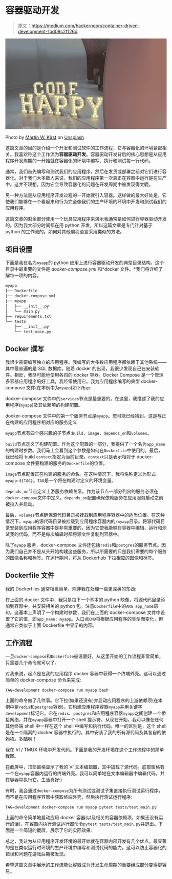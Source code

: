 # 容器驱动开发

> 原文：<https://medium.com/hackernoon/container-driven-development-1bd08c2f126d>

![](img/2a44418cb1f4ed494714769de6b6fdbb.png)

Photo by [Martin W. Kirst](https://unsplash.com/@nitram509?utm_source=medium&utm_medium=referral) on [Unsplash](https://unsplash.com?utm_source=medium&utm_medium=referral)

这篇文章的目的是介绍一个开发和测试软件的工作流程，它与容器化的环境紧密相关。我喜欢称这个工作流为**容器驱动开发**。容器驱动开发背后的核心思想是从应用程序开发周期的一开始就在容器化的环境中编写、执行和测试每一行代码。

通常，我们首先编写和测试我们的应用程序，然后在发货或部署之前对它们进行容器化。对于我们大多数人来说，我们的应用程序第一次真正在容器中运行是在生产中。这并不理想，因为它会导致容器化的问题在开发周期中被发现得太晚。

另一种方法是从应用程序开发过程的一开始就引入容器。这样做的最大好处是，它使我们能够在一个看起来和行为完全像我们的生产环境的环境中开发和测试我们的应用程序。

这篇文章的剩余部分使用一个玩具应用程序来演示我通常是如何进行容器驱动开发的。因为我大部分时间都在用 python 开发，所以这篇文章是专门针对基于 python 的工作流的。如何对其他编程语言采用类似的方法。

## **项目设置**

下面是我在名为`myapp`的 python 应用上进行容器驱动开发的典型目录结构。这个目录中最重要的文件是 *docker-compose.yml* 和*docker 文件。*我们将详细了解每一项的内容。

```
myapp
├── Dockerfile
├── docker-compose.yml
├── myapp
│   ├── __init__.py
│   └── main.py
├── requirements.txt
└── tests
    ├── __init__.py
    └── test_main.py
```

## Docker 撰写

我很少需要编写独立的应用程序。我编写的大多数应用程序都依赖于其他系统——其中最普遍的是 SQL 数据库。随着 docker 的出现，我很少发现自己在安装软件。相反，我尽可能地使用各自的 docker 容器。Docker Compose 是一个管理多容器应用程序的好工具，我经常使用它。我为应用程序编写的典型 docker-compose 文件(在本例中为`myapp`)如下所示:

docker-compose 文件中的`services`节点是最重要的。在这里，我描述了我的应用程序(`myapp`)及其依赖项的构建配置。

docker-compose 文件中的第一个服务节点是`myapp`。您可能已经猜到，这是与正在构建的应用程序相对应的服务定义

`myapp`节点有四个感兴趣的子节点:`build`、`image`、`depends_on`和`volumes`。

`build`节点定义了构建配置。作为这个配置的一部分，我提供了一个名为`app_name`的构建时参数。我们马上会看到这个参数是如何在`Dockerfile`中使用的。最后，我已经将 build `context`指定为当前目录。`context`只是表示相对于 docker-compose 文件要构建的服务的`Dockerfile`的位置。

`image`节点配置正在构建的服务的命名。在这种情况下，我将名称定义为形式`myapp:${TAG}`。`TAG`是一个将在构建时定义的环境变量。

`depends_on`节点定义上游服务依赖关系。作为该节点一部分列出的服务必须在`docker-compose`文件中定义。`depends_on`配置确保依赖服务在应用服务启动之前被拉入并启动。

最后，`volumes`节点确保源代码目录被挂载到应用程序容器中的适当位置。在这种情况下，`myapp`的源代码目录被挂载到应用程序容器内的`/myapp`目录。将源代码目录安装到应用程序容器中是非常重要的，因为它使我能够在容器中编辑、运行和测试我的代码，而不是每次编辑时都将源文件复制到容器中。

除了`myapp` 服务，docker-compose 文件还包括`redis`和`postgres`的服务节点。因为我们自己并不是从头开始构建这些服务，所以所需要的只是我们需要的每个服务的图像名称和标签。在运行期间，将从 [Dockerhub](https://hub.docker.com/) 下拉相应的图像和标签。

## Dockerfile 文件

我的 Dockerfiles 通常相当简单，除非我在处理一些更深奥的东西:

在上面的 docker 文件中，我只是拉下一个基本的 python 映像，将源代码目录添加到容器中，并安装相关的 python 包。注意`Dockerfile`中的`ARG app_name`语句。这基本上声明了一个构建时参数，我们在上面的 docker-compose 文件中设置了它的值，即`app_name: myapp`。入口点`CMD`将根据应用程序的类型而变化，但通常它类似于上面 Dockerfile 中显示的内容。

## 工作流程

一旦`docker-compose`和`Dockerfile`被设置好，从这里开始的工作流程非常简单，只需要几个命令就可以了。

对我来说，起点是在我的应用程序 docker 容器中获得一个终端外壳。这可以通过简单的 docker-compose 命令来完成:

```
TAG=development docker-compose run myapp bash
```

上面的命令做了几件事。它下拉(如果还没有)并启动应用程序的上游依赖项(在本例中是`redis`和`postgres`容器)。它构建应用程序容器`myapp`并用关键字`development`标记它。它在`redis`、`postgres`和应用程序容器`myapp`之间创建一个桥接网络，并在`myapp`容器中打开一个 shell 提示符。从现在开始，我可以像在任何其他终端 shell 中一样在这个 shell 中编写和执行代码。唯一的区别是，这个 shell 是在一个隔离的 docker 容器中执行的，其中安装了我的所有源代码及其各自的依赖项。多酷啊！

我在 VI / TMUX 环境中开发代码。下面是我的开发环境在这个工作流程中的简单截图。

在截屏中，顶部窗格显示了我的 VI 文本编辑器，其中加载了源代码。底部窗格有一个在`myapp`容器内运行的终端外壳。我可以简单地在文本编辑器中编辑代码，并在容器中执行它。生活真好:)

有时，我会通过`docker-compose`为所有测试或测试子集直接执行测试运行程序，而不是在应用程序容器中获取终端外壳，然后执行测试运行程序:

```
TAG=development docker-compose run myapp pytest tests/test_main.py
```

上面的命令简单地启动应用 docker 容器(以及相关的容器依赖项，如果还没有运行的话)，在容器内执行测试运行器命令`pytest tests/test_main.py`并退出。下面是一个简短的截屏，展示了它的实际效果:

总之，我认为从应用程序开发环境的最开始就在容器内部开发有几个优点。最显著的是在类似运行时环境的生产环境中编写和测试代码的能力。这可以防止容器化的错误和问题在游戏后期被发现。

希望这篇文章中展示的工作流能让容器成为开发生命周期的重要组成部分变得更容易。